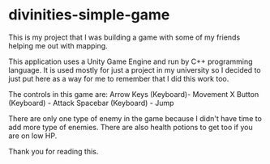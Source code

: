 # divinities-simple-game
This is my project that I was building a game with some of my friends helping me out with mapping.

This application uses a Unity Game Engine and run by C++ programming language. It is used mostly for just a project in my university so I decided to just put here as a way for me to remember that I did this work too.

The controls in this game are:
Arrow Keys (Keyboard)- Movement
X Button (Keyboard) - Attack
Spacebar (Keyboard) - Jump

There are only one type of enemy in the game because I didn't have time to add more type of enemies.
There are also health potions to get too if you are on low HP.

Thank you for reading this.
